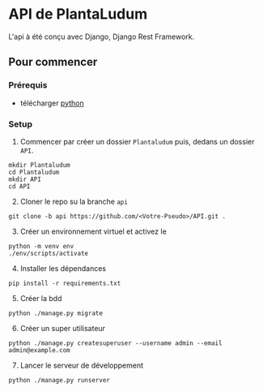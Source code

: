 # API de PlantaLudum

L'api à été conçu avec Django, Django Rest Framework.

## Pour commencer

### Prérequis

* télécharger [python](https://www.python.org/)

### Setup

1. Commencer par créer un dossier `Plantaludum` puis, dedans un dossier `API`.

```shell
mkdir Plantaludum
cd Plantaludum
mkdir API
cd API
```

2. Cloner le repo su la branche `api`

```shell
git clone -b api https://github.com/<Votre-Pseudo>/API.git .
```

3. Créer un environnement virtuel et activez le

```shell
python -m venv env
./env/scripts/activate
```

4. Installer les dépendances

```shell
pip install -r requirements.txt
```

5. Créer la bdd

```shell
python ./manage.py migrate
```

6. Créer un super utilisateur

```shell
python ./manage.py createsuperuser --username admin --email admin@example.com
```

7. Lancer le serveur de développement

```shell
python ./manage.py runserver
```
